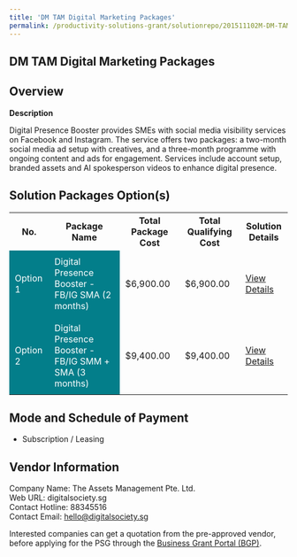 ```yaml
---
title: 'DM TAM Digital Marketing Packages'
permalink: /productivity-solutions-grant/solutionrepo/201511102M-DM-TAM-Dgtl-Mrktng-PKG-G
---
```


## DM TAM Digital Marketing Packages

## Overview

**Description**

Digital Presence Booster provides SMEs with social media visibility services on Facebook and Instagram. The service offers two packages: a two-month social media ad setup with creatives, and a three-month programme with ongoing content and ads for engagement. Services include account setup, branded assets and AI spokesperson videos to enhance digital presence.


## Solution Packages Option(s)

<table>
<tr>
<th><b>No.</b></th>
<th><b>Package Name</b></th>
<th><b>Total Package Cost</b></th>
<th><b>Total Qualifying Cost</b></th>
<th><b>Solution Details</b></th>
</tr>
<tr>
<td style='padding: 10px; background-color: #037E8A; color: #FFFFFF;'>Option 1</td>
<td style='padding: 10px; background-color: #037E8A; color: #FFFFFF;'>Digital Presence Booster - FB/IG SMA (2 months)</td>
<td style='padding: 10px;'>$6,900.00</td>
<td style='padding: 10px;'>$6,900.00</td>
<td style='padding: 10px;'><a href='/images/psg/201511102M_20250046_26062025_Desensitised_Annex3_Part1.pdf' target='_blank'>View Details</a></td>
</tr>
<tr>
<td style='padding: 10px; background-color: #037E8A; color: #FFFFFF;'>Option 2</td>
<td style='padding: 10px; background-color: #037E8A; color: #FFFFFF;'>Digital Presence Booster - FB/IG SMM + SMA (3 months)</td>
<td style='padding: 10px;'>$9,400.00</td>
<td style='padding: 10px;'>$9,400.00</td>
<td style='padding: 10px;'><a href='/images/psg/201511102M_20250046_26062025_Desensitised_Annex3_Part2.pdf' target='_blank'>View Details</a></td>
</tr>
</table>

## Mode and Schedule of Payment

 - Subscription / Leasing

## Vendor Information

 Company Name: The Assets Management Pte. Ltd.<br> Web URL: digitalsociety.sg <br> Contact Hotline: 88345516 <br> Contact Email: hello@digitalsociety.sg

Interested companies can get a quotation from the pre-approved vendor, before applying for the PSG through the <a href='https://www.businessgrants.gov.sg/' target='_blank' rel='noopener'>Business Grant Portal (BGP)</a>.

<script src="/jquery/resize-tables.js"></script>
